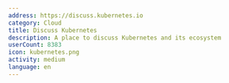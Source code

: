 ```yaml
---
address: https://discuss.kubernetes.io
category: Cloud
title: Discuss Kubernetes
description: A place to discuss Kubernetes and its ecosystem
userCount: 8383
icon: kubernetes.png
activity: medium
language: en
---
```

